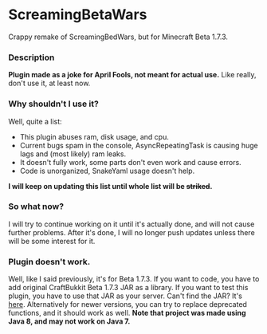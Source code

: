 # ScreamingBetaWars
Crappy remake of ScreamingBedWars, but for Minecraft Beta 1.7.3.

### Description

**Plugin made as a joke for April Fools, not meant for actual use.**
Like really, don't use it, at least now.

### Why shouldn't I use it?

Well, quite a list:
- This plugin abuses ram, disk usage, and cpu.
- Current bugs spam in the console, AsyncRepeatingTask is causing huge lags and (most likely) ram leaks.
- It doesn't fully work, some parts don't even work and cause errors.
- Code is unorganized, SnakeYaml usage doesn't help.

**I will keep on updating this list until whole list will be ~~striked~~.**

### So what now?

I will try to continue working on it until it's actually done, and will not cause further problems.
After it's done, I will no longer push updates unless there will be some interest for it.

### Plugin doesn't work.
Well, like I said previously, it's for Beta 1.7.3. If you want to code, you have to add original CraftBukkit Beta 1.7.3 JAR as a library. If you want to test this plugin, you have to use that JAR as your server. Can't find the JAR? It's [here](https://archive.org/details/BukkitMCBeta173).
Alternatively for newer versions, you can try to replace deprecated functions, and it should work as well.
**Note that project was made using Java 8, and may not work on Java 7.**
